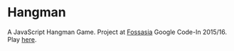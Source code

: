 # Hangman
A JavaScript Hangman Game. Project at [Fossasia](https://fossasia.org) Google Code-In 2015/16. Play [here](https://oanarosca.github.io/hangman).
